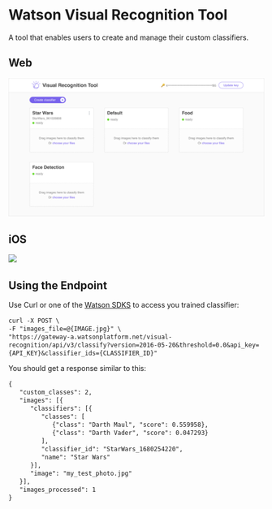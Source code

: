 # Watson Visual Recognition Tool
A tool that enables users to create and manage their custom classifiers.

## Web
![](screenshots/web.png)

## iOS
![](screenshots/ios.png)

## Using the Endpoint
Use Curl or one of the [Watson SDKS](https://github.com/watson-developer-cloud) to access you trained classifier:
```
curl -X POST \
-F "images_file=@{IMAGE.jpg}" \
"https://gateway-a.watsonplatform.net/visual-recognition/api/v3/classify?version=2016-05-20&threshold=0.0&api_key={API_KEY}&classifier_ids={CLASSIFIER_ID}"
```


You should get a response similar to this:
```
{
   "custom_classes": 2,
   "images": [{
      "classifiers": [{
         "classes": [
            {"class": "Darth Maul", "score": 0.559958},
            {"class": "Darth Vader", "score": 0.047293}
         ],
         "classifier_id": "StarWars_1680254220",
         "name": "Star Wars"
      }],
      "image": "my_test_photo.jpg"
   }],
   "images_processed": 1
}
```
